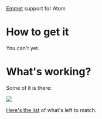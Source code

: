 [Emmet](emmet.io) support for Atom

# How to get it

You can't yet.

# What's working?

Some of it is there:

![](https://f.cloud.github.com/assets/64050/831461/5e5e332c-f1e5-11e2-926e-850dbbb4ca37.gif)


[Here's the list](https://github.com/atom/emmet/issues/1) of what's left to match.
